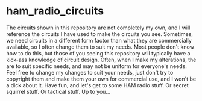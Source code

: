 # ham_radio_circuits
The circuits shown in this repository are not completely my own, and I will reference the circuits I have used to make the circuits you see. Sometimes, we need circuits in a different form factor than what they are commercially available, so I often change them to suit my needs. Most people don't know how to do this, but those of you seeing this repository will typically have a kick-ass knowledge of circuit design. Often, when I make my alterations, the are to suit specific needs, and may not be uniform for everyone's needs. Feel free to change my changes to suit your needs, just don't try to copyright them and make them your own for commercial use, and I won't be a dick about it. 
Have fun, and let's get to some HAM radio stuff. Or secret squirrel stuff. Or tactical stuff. Up to you...
